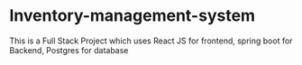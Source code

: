 # Inventory-management-system
This is a Full Stack Project which uses React JS for frontend, spring boot for Backend, Postgres for database
